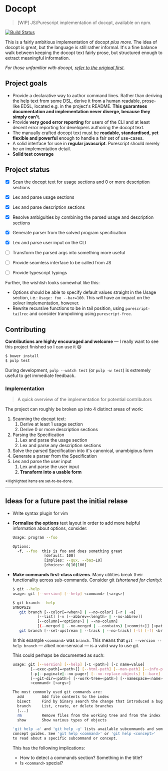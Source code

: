 # Docopt #

> [WIP] JS/Purescript implementation of docopt, available on npm.

[![Build Status](https://travis-ci.org/felixSchl/docopt.svg?branch=development)](https://travis-ci.org/felixSchl/docopt)

This is a fairly ambitious implementation of docopt _plus more_. The idea of
docopt is great, but the language is still rather informal. It's a fine balance
walk between keeping the docopt text fairly prose, but structured enough to
extract meaningful information.

_For those unfamiliar with docopt, [refer to the original first][docopt-orig]._

## Project goals ##

* Provide a declarative way to author command lines. Rather than deriving the
  help text from some DSL, derive it from a human readable, prose-like EDSL,
  located e.g. in the project's README. **This guarantees documentation and
  implementation never diverge, because they simply can't.**
* Provide **very good error reporting** for users of the CLI and at least decent
  error reporting for developers authoring the docopt text.
* The manually crafted docopt text must be **readable, standardised, yet
  flexible and powerful** enough to handle a fair set of use-cases.
* A solid interface for use in **regular javascript**. Purescript should merely
  be an implementation detail.
* **Solid test coverage**

## Project status ##

* [x] Scan the docopt text for usage sections and 0 or more description sections
* [x] Lex and parse usage sections
* [x] Lex and parse description sections
* [x] Resolve ambiguities by combining the parsed usage and description sections
* [x] Generate parser from the solved program specification
* [x] Lex and parse user input on the CLI
* [ ] Transform the parsed args into something more useful
* [ ] Provide seamless interface to be called from JS
* [ ] Provide typescript typings


Further, the wishlish looks somewhat like this:

* Options should be able to specify default values straight in the
  Usage section, i.e.: `Usage: foo --bar=100`. This *will* have an impact on the
  solver implementation, however.
* Rewrite recursive functions to be in tail position, using
  `purescript-tailrec` and consider trampolining using `purescript-free`.

## Contributing ##

**Contributions are highly encouraged and welcome** &mdash; I really want to see
this project finished so I can use it :smile:

```sh
$ bower install
$ pulp test
```

During development, `pulp --watch test` (or `pulp -w test`) is extremely useful
to get immediate feedback.

### Implementation ###

> A quick overview of the implementation for potential contributors

The project can roughly be broken up into 4 distinct areas of work:

1. Scanning the docopt text:
    1. Derive at least 1 usage section
    1. Derive 0 or more description sections
1. Parsing the Specification
    1. Lex and parse the usage section
    1. Lex and parse any description sections
1. Solve the parsed Specification into it's canonical, unambigious form
1. Generate a parser from the Specification
1. Lex and parse the user input
    1. Lex and parse the user input
    1. **Transform into a usable form**

<sub>\*Highlighted items are yet-to-be-done.</sub>


---


## Ideas for a future past the initial relase ##

* Write syntax plugin for vim
* **Formalise the options** text layout in order to add more helpful information
  about options, consider:
  ```sh
  Usage: program --foo

  Options:
    -f, --foo  this is foo and does something great
                [default: 100]
                [implies: --qux, --baz=10]
                [choices: 0|10|100]
  ```
* **Make commands first-class citizens**. Many utilities break their
  functionality across sub-commands. Consider git _(shortened for clarity)_:
  ```sh
  $ git --help
  usage: git [--version] [--help] <command> [<args>]

  $ git branch --help
  SYNOPSIS
     git branch [--color[=<when>] | --no-color] [-r | -a]
             [--list] [-v [--abbrev=<length> | --no-abbrev]]
             [--column[=<options>] | --no-column]
             [(--merged | --no-merged | --contains) [<commit>]] [<pattern>...]
     git branch [--set-upstream | --track | --no-track] [-l] [-f] <branchname> [<start-point>]
  ```

  In this example `<command>` was `branch`.
  This means that `git --version --help branch` &mdash; albeit non-sensical
  &mdash; is a valid way to use git.

  This could perhaps be documented as such:

  ```sh
  usage: git [--version] [--help] [-C <path>] [-c name=value]
          [--exec-path[=<path>]] [--html-path] [--man-path] [--info-path]
          [-p|--paginate|--no-pager] [--no-replace-objects] [--bare]
          [--git-dir=<path>] [--work-tree=<path>] [--namespace=<name>]
          <command> [<args>]

  The most commonly used git commands are:
    add        Add file contents to the index
    bisect     Find by binary search the change that introduced a bug
    branch     List, create, or delete branches
    [...]
    rm         Remove files from the working tree and from the index
    show       Show various types of objects

  'git help -a' and 'git help -g' lists available subcommands and some
  concept guides. See 'git help <command>' or 'git help <concept>'
  to read about a specific subcommand or concept.
  ```

  This has the following implications:
    * How to detect a commands section? Something in the title?
    * Is `<command>` special?

[docopt-orig]: http://docopt.org
